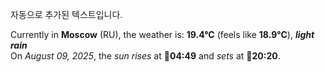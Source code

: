 
자동으로 추가된 텍스트입니다.

<!--START_SECTION:weather:moscow-->
Currently in **Moscow** (RU), the weather is: **19.4°C** (feels like **18.9°C**), ***light rain***<br/>
On *August 09, 2025*, the *sun rises* at 🌅**04:49** and *sets* at 🌇**20:20**.
<!--END_SECTION:weather-->
